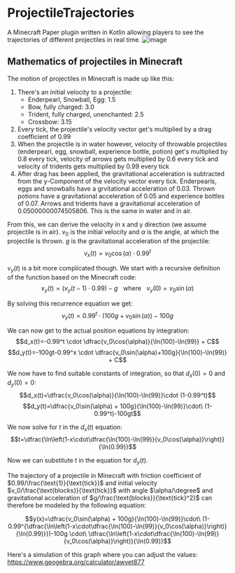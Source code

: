 # ProjectileTrajectories
A Minecraft Paper plugin written in Kotlin allowing players to see the trajectories of different projectiles in real time.
![image](https://user-images.githubusercontent.com/44951826/177647850-74c5b76f-50d9-4b0a-9c77-ac13dc90108a.png)

## Mathematics of projectiles in Minecraft

The motion of projectiles in Minecraft is made up like this:
1. There's an initial velocity to a projectile:
   - Enderpearl, Snowball, Egg: 1.5
   - Bow, fully charged: 3.0
   - Trident, fully charged, unenchanted: 2.5
   - Crossbow: 3.15
2. Every tick, the projectile's velocity vector get's multiplied by a drag coefficient of 0.99
3. When the projectile is in water however, velocity of throwable projectiles (enderpearl, egg, snowball, experience bottle, potion) get's multiplied by 0.8 every tick, velocity of arrows gets multiplied by 0.6 every tick and velocity of tridents gets multiplied by 0.99 every tick
4. After drag has been applied, the gravitational acceleration is subtracted from the y-Component of the velocity vector every tick. Enderpearls, eggs and snowballs have a grvitational acceleration of 0.03. Thrown potions have a gravitational acceleration of 0.05 and experience bottles of 0.07. Arrows and tridents have a gravitational acceleration of 0.05000000074505806. This is the same in water and in air.

From this, we can derive the velocity in x and y direction (we assume projectile is in air). $v_0$ is the initial velocity and $\alpha$ is the angle, at which the projectile is thrown. $g$ is the gravitational acceleration of the projectile:
$$v_x(t)=v_0\cos(\alpha)\cdot 0.99^t$$

$v_y(t)$ is a bit more complicated though. We start with a recursive definition of the function based on the Minecraft code:
$$v_y(t)=(v_y(t-1)\cdot 0.99)-g \hspace{10pt} \text{where} \hspace{10pt} v_y(0)=v_0\sin(\alpha)$$

By solving this recurrence equation we get:
$$v_y(t)=0.99^t \cdot (100g+v_0\sin(\alpha))-100g$$

We can now get to the actual position equations by integration:
$$d_x(t)=-0.99^t \cdot \dfrac{v_0\cos(\alpha)}{\ln(100)-\ln(99)} + C$$
$$d_y(t)=-100gt-0.99^x \cdot \dfrac{v_0\sin(\alpha)+100g}{\ln(100)-\ln(99)} + C$$

We now have to find suitable constants of integration, so that $d_x(0)=0$ and $d_y(0)=0$:
$$d_x(t)=\dfrac{v_0\cos(\alpha)}{\ln(100)-\ln(99)}\cdot (1-0.99^t)$$
$$d_y(t)=\dfrac{v_0\sin(\alpha) + 100g}{\ln(100)-\ln(99)}\cdot\ (1-0.99^t)-100gt$$

We now solve for $t$ in the $d_x(t)$ equation:
$$t=\dfrac{\ln\left(1-x\cdot\dfrac{\ln(100)-\ln(99)}{v_0\cos(\alpha)}\right)}{\ln(0.99)}$$

Now we can substitute $t$ in the equation for $d_y(t)$.

The trajectory of a projectile in Minecraft with friction coefficient of $0.99/\frac{\text{1}}{\text{tick}}$ and
initial velocity $v_0/\frac{\text{blocks}}{\text{tick}}$ with angle $\alpha/\degree$ and gravitational acceleration of $g/\frac{\text{blocks}}{\text{tick}^2}$ can therefore be modeled by the following equation:

$$y(x)=\dfrac{v_0\sin(\alpha) + 100g}{\ln(100)-\ln(99)}\cdot\ (1-0.99^{\dfrac{\ln\left(1-x\cdot\dfrac{\ln(100)-\ln(99)}{v_0\cos(\alpha)}\right)}{\ln(0.99)}})-100g \cdot\ \dfrac{\ln\left(1-x\cdot\dfrac{\ln(100)-\ln(99)}{v_0\cos(\alpha)}\right)}{\ln(0.99)}$$

Here's a simulation of this graph where you can adjust the values: https://www.geogebra.org/calculator/awvet877
